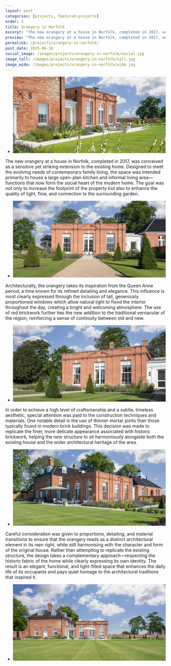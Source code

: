 ```yaml
---
layout: post
categories: [projects, featured-projects]
order: 5
title: Orangery in Norfolk
excerpt: "The new orangery at a house in Norfolk, completed in 2017, was conceived as a sensitive yet striking extension to the existing home. The goal was not only to increase the footprint of the property but also to enhance the quality of light, flow, and connection to the surrounding garden."
preview: "The new orangery at a house in Norfolk, completed in 2017, was conceived as a sensitive yet striking extension to the existing home. The goal was not only to increase the footprint of the property but also to enhance the quality of light, flow, and connection to the surrounding garden."
permalink: /projects/orangery-in-norfolk/
post_date: 2025-06-30
social_image: /images/projects/orangery-in-norfolk/social.jpg
image_tall: /images/projects/orangery-in-norfolk/tall.jpg
image_wide: /images/projects/orangery-in-norfolk/wide.jpg
---
```


<ul class="list">
	<li class="full">
		<a class="fancybox" rel="group" href="/images/projects/orangery-in-norfolk/124.jpg" title="{{ page.title }}">
			<img src="/images/projects/orangery-in-norfolk/thumbs/124.jpg" alt="{{ page.title }}">
		</a>
	</li>
</ul>

The new orangery at a house in Norfolk, completed in 2017, was conceived as a sensitive yet striking extension to the existing home. Designed to meet the evolving needs of contemporary family living, the space was intended primarily to house a large open-plan kitchen and informal living area—functions that now form the social heart of the modern home. The goal was not only to increase the footprint of the property but also to enhance the quality of light, flow, and connection to the surrounding garden.

<ul class="list">
	<li class="full">
		<a class="fancybox" rel="group" href="/images/projects/orangery-in-norfolk/005jpg" title="{{ page.title }}">
			<img src="/images/projects/orangery-in-norfolk/thumbs/005.jpg" alt="{{ page.title }}">
		</a>
	</li>
</ul>
Architecturally, the orangery takes its inspiration from the Queen Anne period, a time known for its refined detailing and elegance. This influence is most clearly expressed through the inclusion of tall, generously proportioned windows which allow natural light to flood the interior throughout the day, creating a bright and welcoming atmosphere. The use of red brickwork further ties the new addition to the traditional vernacular of the region, reinforcing a sense of continuity between old and new.

<ul class="list">
	<li class="full">
		<a class="fancybox" rel="group" href="/images/projects/orangery-in-norfolk/012.jpg" title="{{ page.title }}">
			<img src="/images/projects/orangery-in-norfolk/thumbs/012.jpg" alt="{{ page.title }}">
		</a>
	</li>
</ul>
In order to achieve a high level of craftsmanship and a subtle, timeless aesthetic, special attention was paid to the construction techniques and materials. One notable detail is the use of thinner mortar joints than those typically found in modern brick buildings. This decision was made to replicate the finer, more delicate appearance associated with historic brickwork, helping the new structure to sit harmoniously alongside both the existing house and the wider architectural heritage of the area.

<ul class="list">
	<li class="full">
		<a class="fancybox" rel="group" href="/images/projects/orangery-in-norfolk/035.jpg" title="{{ page.title }}">
			<img src="/images/projects/orangery-in-norfolk/thumbs/035.jpg" alt="{{ page.title }}">
		</a>
	</li>
</ul>

Careful consideration was given to proportions, detailing, and material transitions to ensure that the orangery reads as a distinct architectural element in its own right, while still harmonising with the character and form of the original house. Rather than attempting to replicate the existing structure, the design takes a complementary approach—respecting the historic fabric of the home while clearly expressing its own identity. The result is an elegant, functional, and light-filled space that enhances the daily life of its occupants and pays quiet homage to the architectural traditions that inspired it.

<ul class="list">
	<li class="full">
		<a class="fancybox" rel="group" href="/images/projects/orangery-in-norfolk/097.jpg" title="{{ page.title }}">
			<img src="/images/projects/orangery-in-norfolk/thumbs/097.jpg" alt="{{ page.title }}">
		</a>
	</li>
</ul>